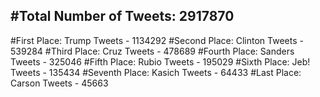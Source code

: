 #Total Number of Tweets: 2917870 
---
#First Place: Trump Tweets - 1134292
#Second Place: Clinton Tweets - 539284
#Third Place: Cruz Tweets - 478689
#Fourth Place: Sanders Tweets - 325046
#Fifth Place: Rubio Tweets - 195029
#Sixth Place: Jeb! Tweets - 135434
#Seventh Place: Kasich Tweets - 64433
#Last Place: Carson Tweets - 45663
